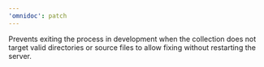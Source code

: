 ```yaml
---
'omnidoc': patch
---
```


Prevents exiting the process in development when the collection does not target valid directories or source files to allow fixing without restarting the server.
